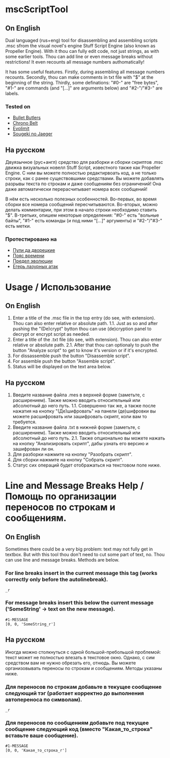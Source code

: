 # mscScriptTool
## On English
 Dual languaged (rus+eng) tool for disassembling and assembling scripts .msc sfrom the visual novel's engine Stuff Script Engine (also known as Propeller Engine). With it thou can fully edit code, not just strings, as with some earlier tools. Thou can add line or even message breaks without restrictions! It even recounts all message numbers authomatically!
 
 It has some useful features.
 Firstly, during assembling all message numbers recounts.
 Secondly, thou can make comments in txt file with "$" at the beginning of the string.
 Thirdly, some definations: "#0-" are "free bytes", "#1-" are commands (and "\[...]" are arguments below) and "#2-"/"#3-" are labels.
 
 ### Tested on
- [Bullet Butlers](https://vndb.org/v445)
- [Chrono Belt](https://vndb.org/v647)
- [Evolimit](https://vndb.org/v3111)
- [Sougeki no Jaeger](https://vndb.org/v14897)
 
## На русском
 Двуязычное (рус+англ) средство для разборки и сборки скриптов .msc движка визуальных новелл Stuff Script, известного также как Propeller Engine. С ним вы можете полностью редактирвоать код, а не только строки, как с ранее существовшими средствами. Вы можете добавлять разрывы текста по строкам и даже сообщениям без ограничений! Она даже автоматически перерасчитывает номера всех сообщений!
 
 В нём есть несколько полезных особенностей.
 Во-первых, во время сборки все номера сообщений пересчитываются.
 Во-вторых, можно делать комментарии, при этом в начало строки необходимо ставить "$".
 В-третьих, опишем некоторые определения: "#0-" есть "вольные байты", "#1-" есть команды (и под ними "\[...]" аргументы) и "#2-"/"#3-" есть метки.
 
 ### Протестировано на
 - [Пули да дворецкие](https://vndb.org/v445)
 - [Пояс времени](https://vndb.org/v647)
 - [Предел эволюции](https://vndb.org/v3111)
 - [Егерь лазурных атак](https://vndb.org/v14897)
 
 # Usage / Использование
## On English
1. Enter a title of the .msc file in the top entry (do see, with extension). Thou can also enter relative or absolute path.
1.1. Just as so and after pushing the "(De)crypt" bytton thou can use (de)cryption panel to decrypt or encrypt script as needed.
2. Enter a title of the .txt file (do see, with extension). Thou can also enter relative or absolute path.
2.1. After that thou can optionaly to push the button "Analyze script" to get to know it's version or if it's encrypted.
3. For dissassemble push the button "Disassemble script".
4. For assemble push the button "Assemble script".
5. Status will be displayed on the text area below.

## На русском
1. Введите название файла .mes в верхней форме (заметьте, с расширением). Также можно вводить относительный или абсолютный до него путь.
1.1. Совершенно так же, а также после нажатия на кнопку "(Де)шифровать" на панели (де)шифровки вы можете расшифровать или зашифровать скрипт, коли вам то требуется.
2. Введите название файла .txt в нижней форме (заметьте, с расширением). Также можно вводить относительный или абсолютный до него путь.
2.1. Также опционально вы можете нажать на кнопку "Анализировать скрипт", дабы узнать его версию и зашифрован ли он.
3. Для разборки нажмите на кнопку "Разобрать скрипт".
4. Для сборки нажмите на кнопку "Собрать скрипт".
5. Статус сих операций будет отображаться на текстовом поле ниже.

# Line and Message Breaks Help / Помощь по организации переносов по строкам и сообщениям.
## On English
Sometimes there could be a very big problem: text may not fully get in textbox. But with this tool thou don't need to cut some part of text, no. Thou can use line and message breaks. Methods are below.
### For line breaks insert in the current message this tag (works correctly only before the autolinebreak).
```
_r
```
### For message breaks insert this below the current message ('SomeString' -> text on the new message).
```
#1-MESSAGE
[0, 0, 'SomeString_r']
```

## На русском
Иногда можно столкнуться с одной большой-пребольшой проблемой: текст может не полностью влезать в текстовое окно. Однако, с сим средством вам не нужно обрезать его, отнюдь. Вы можете организовывать переносы по строкам и сообщениям. Методы указаны ниже.
### Для переносов по строкам добавьте в текущее сообщение следующий тэг (работает корректно до выполнения автопереноса по символам).
```
_r
```
### Для переносов по сообщениям добавьте под текущее сообщение следующий код (вместо "Какая_то_строка" вставьте ваше сообщение).
```
#1-MESSAGE
[0, 0, 'Какая_то_строка_r']
```

